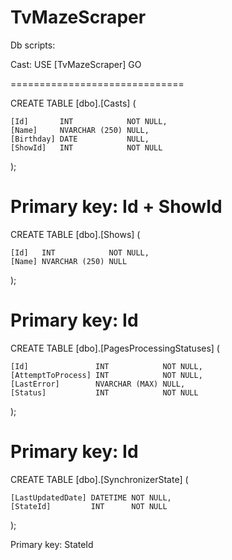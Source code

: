 # TvMazeScraper

Db scripts:

Cast:
USE [TvMazeScraper]
GO

==============================

CREATE TABLE [dbo].[Casts] (

    [Id]       INT            NOT NULL,
    [Name]     NVARCHAR (250) NULL,
    [Birthday] DATE           NULL,
    [ShowId]   INT            NOT NULL
    
);

Primary key: Id + ShowId
==============================

CREATE TABLE [dbo].[Shows] (

    [Id]   INT            NOT NULL,
    [Name] NVARCHAR (250) NULL
    
);

Primary key: Id
==============================

CREATE TABLE [dbo].[PagesProcessingStatuses] (

    [Id]               INT            NOT NULL,
    [AttemptToProcess] INT            NOT NULL,
    [LastError]        NVARCHAR (MAX) NULL,
    [Status]           INT            NOT NULL
);

Primary key: Id
==============================

CREATE TABLE [dbo].[SynchronizerState] (

    [LastUpdatedDate] DATETIME NOT NULL,
    [StateId]         INT      NOT NULL
);

Primary key: StateId
